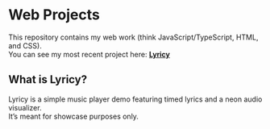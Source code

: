# Web Projects

This repository contains my web work (think JavaScript/TypeScript, HTML, and CSS).  
You can see my most recent project here: **[Lyricy](https://baranovicben.github.io/webProjects/)**

## What is Lyricy?
Lyricy is a simple music player demo featuring timed lyrics and a neon audio visualizer.  
It’s meant for showcase purposes only.
